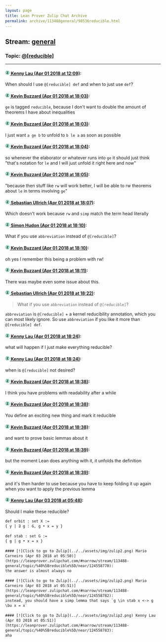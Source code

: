 ```yaml
---
layout: page
title: Lean Prover Zulip Chat Archive 
permalink: archive/113488general/98536reducible.html
---
```


## Stream: [general](index.html)
### Topic: [@[reducible]](98536reducible.html)

---

#### [![Click to go to Zulip](../../assets/img/zulip2.png) Kenny Lau (Apr 01 2018 at 12:09)](https://leanprover.zulipchat.com/#narrow/stream/113488-general/topic/%40%5Breducible%5D/near/124484786):
When should I use `@[reducible] def` and when to just use `def`?

#### [![Click to go to Zulip](../../assets/img/zulip2.png) Kevin Buzzard (Apr 01 2018 at 18:03)](https://leanprover.zulipchat.com/#narrow/stream/113488-general/topic/%40%5Breducible%5D/near/124493291):
`ge` is tagged `reducible`, because I don't want to double the amount of theorems I have about inequalities

#### [![Click to go to Zulip](../../assets/img/zulip2.png) Kevin Buzzard (Apr 01 2018 at 18:03)](https://leanprover.zulipchat.com/#narrow/stream/113488-general/topic/%40%5Breducible%5D/near/124493292):
I just want `a ge b` to unfold to `b le a` as soon as possible

#### [![Click to go to Zulip](../../assets/img/zulip2.png) Kevin Buzzard (Apr 01 2018 at 18:04)](https://leanprover.zulipchat.com/#narrow/stream/113488-general/topic/%40%5Breducible%5D/near/124493333):
so whenever the elaborator or whatever runs into `ge` it should just think "that's notation for `le` and I will just unfold it right here and now"

#### [![Click to go to Zulip](../../assets/img/zulip2.png) Kevin Buzzard (Apr 01 2018 at 18:05)](https://leanprover.zulipchat.com/#narrow/stream/113488-general/topic/%40%5Breducible%5D/near/124493341):
"because then stuff like `rw` will work better, I will be able to rw theorems about `le` in terms involving `ge`"

#### [![Click to go to Zulip](../../assets/img/zulip2.png) Sebastian Ullrich (Apr 01 2018 at 18:07)](https://leanprover.zulipchat.com/#narrow/stream/113488-general/topic/%40%5Breducible%5D/near/124493393):
Which doesn't work because `rw` and `simp` match the term head literally

#### [![Click to go to Zulip](../../assets/img/zulip2.png) Simon Hudon (Apr 01 2018 at 18:10)](https://leanprover.zulipchat.com/#narrow/stream/113488-general/topic/%40%5Breducible%5D/near/124493485):
What if you use `abbreviation` instead of `@[reducible]`?

#### [![Click to go to Zulip](../../assets/img/zulip2.png) Kevin Buzzard (Apr 01 2018 at 18:10)](https://leanprover.zulipchat.com/#narrow/stream/113488-general/topic/%40%5Breducible%5D/near/124493488):
oh yes I remember this being a problem with rw!

#### [![Click to go to Zulip](../../assets/img/zulip2.png) Kevin Buzzard (Apr 01 2018 at 18:11)](https://leanprover.zulipchat.com/#narrow/stream/113488-general/topic/%40%5Breducible%5D/near/124493494):
There was maybe even some issue about this.

#### [![Click to go to Zulip](../../assets/img/zulip2.png) Sebastian Ullrich (Apr 01 2018 at 18:22)](https://leanprover.zulipchat.com/#narrow/stream/113488-general/topic/%40%5Breducible%5D/near/124493784):
> What if you use `abbreviation` instead of `@[reducible]`?

 `abbreviation` is `@[reducible]` + a kernel reducibility annotation, which you can most likely ignore. So use `abbreviation` if you like it more than `@[reducible] def`.

#### [![Click to go to Zulip](../../assets/img/zulip2.png) Kenny Lau (Apr 01 2018 at 18:24)](https://leanprover.zulipchat.com/#narrow/stream/113488-general/topic/%40%5Breducible%5D/near/124493830):
what will happen if I just make everything reducible?

#### [![Click to go to Zulip](../../assets/img/zulip2.png) Kenny Lau (Apr 01 2018 at 18:24)](https://leanprover.zulipchat.com/#narrow/stream/113488-general/topic/%40%5Breducible%5D/near/124493831):
when is `@[reducible]` not desired?

#### [![Click to go to Zulip](../../assets/img/zulip2.png) Kevin Buzzard (Apr 01 2018 at 18:38)](https://leanprover.zulipchat.com/#narrow/stream/113488-general/topic/%40%5Breducible%5D/near/124494193):
I think you have problems with readability after a while

#### [![Click to go to Zulip](../../assets/img/zulip2.png) Kevin Buzzard (Apr 01 2018 at 18:38)](https://leanprover.zulipchat.com/#narrow/stream/113488-general/topic/%40%5Breducible%5D/near/124494195):
You define an exciting new thing and mark it reducible

#### [![Click to go to Zulip](../../assets/img/zulip2.png) Kevin Buzzard (Apr 01 2018 at 18:38)](https://leanprover.zulipchat.com/#narrow/stream/113488-general/topic/%40%5Breducible%5D/near/124494196):
and want to prove basic lemmas about it

#### [![Click to go to Zulip](../../assets/img/zulip2.png) Kevin Buzzard (Apr 01 2018 at 18:39)](https://leanprover.zulipchat.com/#narrow/stream/113488-general/topic/%40%5Breducible%5D/near/124494199):
but the moment Lean does anything with it, it unfolds the definition

#### [![Click to go to Zulip](../../assets/img/zulip2.png) Kevin Buzzard (Apr 01 2018 at 18:39)](https://leanprover.zulipchat.com/#narrow/stream/113488-general/topic/%40%5Breducible%5D/near/124494205):
and it's then harder to use because you have to keep folding it up again when you want to apply the previous lemma

#### [![Click to go to Zulip](../../assets/img/zulip2.png) Kenny Lau (Apr 03 2018 at 05:48)](https://leanprover.zulipchat.com/#narrow/stream/113488-general/topic/%40%5Breducible%5D/near/124558714):
Should I make these reducible?
```
def orbit : set X :=
{ y | ∃ g : G, g • x = y }

def stab : set G :=
{ g | g • x = x }

#### [![Click to go to Zulip](../../assets/img/zulip2.png) Mario Carneiro (Apr 03 2018 at 05:50)](https://leanprover.zulipchat.com/#narrow/stream/113488-general/topic/%40%5Breducible%5D/near/124558770):
the answer is almost always no

#### [![Click to go to Zulip](../../assets/img/zulip2.png) Mario Carneiro (Apr 03 2018 at 05:51)](https://leanprover.zulipchat.com/#narrow/stream/113488-general/topic/%40%5Breducible%5D/near/124558782):
instead, you should have a simp lemma that says `g \in stab x <-> g \bu x = x`

#### [![Click to go to Zulip](../../assets/img/zulip2.png) Kenny Lau (Apr 03 2018 at 05:51)](https://leanprover.zulipchat.com/#narrow/stream/113488-general/topic/%40%5Breducible%5D/near/124558783):
aha

